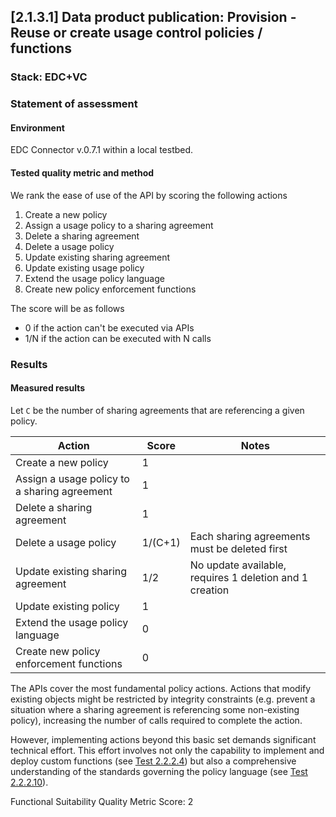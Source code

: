 ## [2.1.3.1] Data product publication: Provision - Reuse or create usage control policies / functions
### Stack: EDC+VC

### Statement of assessment
#### Environment

EDC Connector v.0.7.1 within a local testbed.

#### Tested quality metric and method

We rank the ease of use of the API by scoring the following actions
1. Create a new policy
2. Assign a usage policy to a sharing agreement
3. Delete a sharing agreement
4. Delete a usage policy
5. Update existing sharing agreement
6. Update existing usage policy
7. Extend the usage policy language
7. Create new policy enforcement functions

The score will be as follows
- 0 if the action can't be executed via APIs
- 1/N if the action can be executed with N calls

### Results

#### Measured results

Let `C` be the number of sharing agreements that are referencing a given policy.

| Action                                       | Score   | Notes                                                   |
|----------------------------------------------|---------|---------------------------------------------------------|
| Create a new policy                          | 1       |                                                         |
| Assign a usage policy to a sharing agreement | 1       |                                                         |
| Delete a sharing agreement                   | 1       |                                                         |
| Delete a usage policy                        | 1/(C+1) | Each sharing agreements must be deleted first           |
| Update existing sharing agreement            | 1/2     | No update available, requires 1 deletion and 1 creation |
| Update existing policy                       | 1       |                                                         |
| Extend the usage policy language             | 0       |                                                         |
| Create new policy enforcement functions      | 0       |                                                         |

The APIs cover the most fundamental policy actions.
Actions that modify existing objects might be restricted by integrity constraints (e.g. prevent a situation where a sharing agreement is referencing some non-existing policy), increasing the number of calls required to complete the action.

However, implementing actions beyond this basic set demands significant technical effort.
This effort involves not only the capability to implement and deploy custom functions (see [Test 2.2.2.4](https://github.com/imec-int/deployEMDS/issues/194)) but also a comprehensive understanding of the standards governing the policy language (see [Test 2.2.2.10](https://github.com/imec-int/deployEMDS/issues/206)).

Functional Suitability Quality Metric Score: 2
